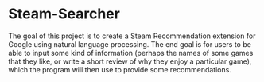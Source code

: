 # Steam-Searcher
The goal of this project is to create a Steam Recommendation extension for Google using natural language processing. The end goal is for users to be able to input some kind of information (perhaps the names of some games that they like, or write a short review of why they enjoy a particular game), which the program will then use to provide some recommendations.
